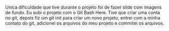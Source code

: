 Unica dificuldade que tive durante o projeto foi de fazer slide com imagens de fundo.
Eu subi o projeto com o Git Bash Here. Tive que criar uma conta no git, depois fiz um git init para criar um novo projeto, entrei com a minha contato do git, adicionei os  arquivos do meu projeto e commitei os arquivos.
